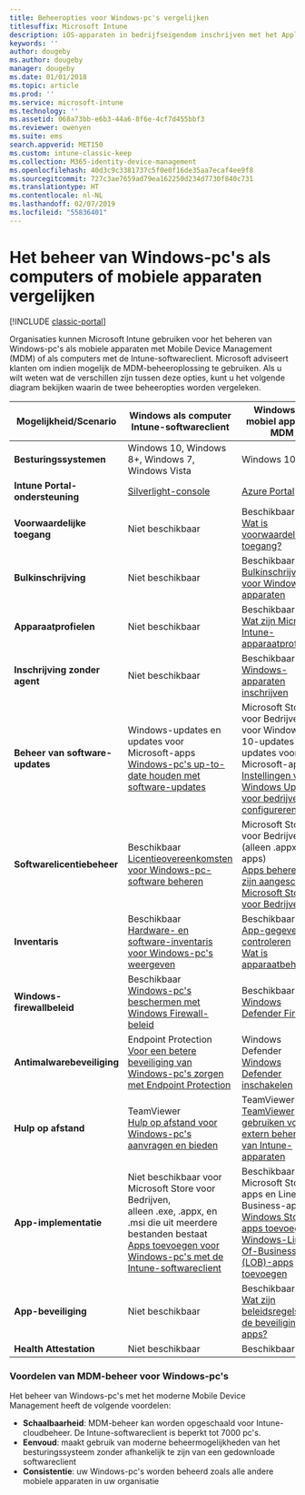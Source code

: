 ```yaml
---
title: Beheeropties voor Windows-pc's vergelijken
titlesuffix: Microsoft Intune
description: iOS-apparaten in bedrijfseigendom inschrijven met het Apple Device Enrollment Program (DEP) of Apple Configurator.
keywords: ''
author: dougeby
ms.author: dougeby
manager: dougeby
ms.date: 01/01/2018
ms.topic: article
ms.prod: ''
ms.service: microsoft-intune
ms.technology: ''
ms.assetid: 068a73bb-e6b3-44a6-8f6e-4cf7d455bbf3
ms.reviewer: owenyen
ms.suite: ems
search.appverid: MET150
ms.custom: intune-classic-keep
ms.collection: M365-identity-device-management
ms.openlocfilehash: 40d3c9c3381737c5f0e0f16de35aa7ecaf4ee9f8
ms.sourcegitcommit: 727c3ae7659ad79ea162250d234d7730f840c731
ms.translationtype: HT
ms.contentlocale: nl-NL
ms.lasthandoff: 02/07/2019
ms.locfileid: "55836401"
---
```

# <a name="compare-managing-windows-pcs-as-computers-or-mobile-devices"></a>Het beheer van Windows-pc's als computers of mobiele apparaten vergelijken

[!INCLUDE [classic-portal](includes/classic-portal.md)]

Organisaties kunnen Microsoft Intune gebruiken voor het beheren van Windows-pc's als mobiele apparaten met Mobile Device Management (MDM) of als computers met de Intune-softwareclient.  Microsoft adviseert klanten om indien mogelijk de MDM-beheeroplossing te gebruiken. Als u wilt weten wat de verschillen zijn tussen deze opties, kunt u het volgende diagram bekijken waarin de twee beheeropties worden vergeleken.

|**Mogelijkheid/Scenario** |**Windows als computer**<br>Intune-softwareclient | **Windows als mobiel apparaat**<br>MDM |
|--------------|-------------------------------|-------------------------------|
|**Besturingssystemen** |Windows 10, Windows 8+, Windows 7, Windows Vista | Windows 10+ |
|**Intune Portal-ondersteuning** |[Silverlight-console](https://manage.microsoft.com)|[Azure Portal](https://portal.azure.com) |
|**Voorwaardelijke toegang**|Niet beschikbaar|Beschikbaar <br>[Wat is voorwaardelijke toegang?](conditional-access.md)|
|**Bulkinschrijving**|Niet beschikbaar|Beschikbaar <br>[Bulkinschrijving voor Windows-apparaten](windows-bulk-enroll.md)|
|**Apparaatprofielen**|Niet beschikbaar|Beschikbaar <br>[Wat zijn Microsoft Intune-apparaatprofielen?](device-profiles.md)|
|**Inschrijving zonder agent**|Niet beschikbaar |Beschikbaar<br>[Windows-apparaten inschrijven](windows-enroll.md)|
|**Beheer van software-updates**| Windows-updates en updates voor Microsoft-apps<br>[Windows-pc's up-to-date houden met software-updates](keep-windows-pcs-up-to-date-with-software-updates-in-microsoft-intune.md)|Microsoft Store voor Bedrijven voor Windows 10-updates en updates voor Microsoft-apps<br> [Instellingen voor Windows Update voor bedrijven configureren](windows-update-for-business-configure.md) |
|**Softwarelicentiebeheer**|Beschikbaar <br>[Licentieovereenkomsten voor Windows-pc-software beheren](manage-license-agreements-for-windows-pc-software-in-microsoft-intune.md)|Microsoft Store voor Bedrijven (alleen .appx-apps)<br>[Apps beheren die zijn aangeschaft in Microsoft Store voor Bedrijven](windows-store-for-business.md)|
|**Inventaris**|Beschikbaar <br>[Hardware- en software-inventaris voor Windows-pc's weergeven](view-hardware-and-software-inventory-for-windows-pcs-in-microsoft-intune.md)|Beschikbaar <br>[App-gegevens controleren](apps-monitor.md)<br>[Wat is apparaatbeheer](device-management.md)|
|**Windows-firewallbeleid**|Beschikbaar <br>[Windows-pc's beschermen met Windows Firewall-beleid](help-protect-windows-pcs-using-windows-firewall-policies-in-microsoft-intune.md) |Beschikbaar <br>[Windows Defender Firewall](endpoint-protection-windows-10.md#windows-defender-firewall)|
|**Antimalwarebeveiliging**|Endpoint Protection<br>[Voor een betere beveiliging van Windows-pc's zorgen met Endpoint Protection](help-secure-windows-pcs-with-endpoint-protection-for-microsoft-intune.md)|Windows Defender<br>[Windows Defender inschakelen](advanced-threat-protection.md)|
|**Hulp op afstand** |TeamViewer<br>[Hulp op afstand voor Windows-pc's aanvragen en bieden](request-and-provide-remote-assistance-for-windows-pcs-in-microsoft-intune.md)|TeamViewer<br> [TeamViewer gebruiken voor het extern beheren van Intune-apparaten](device-profile-android-teamviewer.md) |
|**App-implementatie** | Niet beschikbaar voor Microsoft Store voor Bedrijven,<br>alleen .exe, .appx, en .msi die uit meerdere bestanden bestaat<br>[Apps toevoegen voor Windows-pc's met de Intune-softwareclient ](add-apps-for-windows-pcs-in-microsoft-intune.md)|Beschikbaar voor Microsoft Store-apps en Line-Of-Business-apps<br>[Windows Store-apps toevoegen](store-apps-windows.md)<br>[Windows-Line-Of-Business (LOB)-apps toevoegen](lob-apps-windows.md)|
|**App-beveiliging**|Niet beschikbaar|Beschikbaar <br>[Wat zijn beleidsregels voor de beveiliging van apps?](app-protection-policy.md)|
|**Health Attestation**|Niet beschikbaar|Beschikbaar|


### <a name="advantages-of-mdm-windows-pc-management"></a>Voordelen van MDM-beheer voor Windows-pc's
Het beheer van Windows-pc's met het moderne Mobile Device Management heeft de volgende voordelen:
- **Schaalbaarheid**: MDM-beheer kan worden opgeschaald voor Intune-cloudbeheer. De Intune-softwareclient is beperkt tot 7000 pc's.
- **Eenvoud**: maakt gebruik van moderne beheermogelijkheden van het besturingssysteem zonder afhankelijk te zijn van een gedownloade softwareclient
- **Consistentie**: uw Windows-pc's worden beheerd zoals alle andere mobiele apparaten in uw organisatie <!-- - **Cloud optimization** - -->
